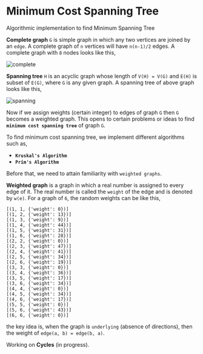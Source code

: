 # Minimum Cost Spanning Tree
Algorithmic implementation to find Minimum Spanning Tree

__Complete graph__ `G` is simple graph in which any two vertices are joined by an `edge`. A complete graph of `n` vertices will have `n(n-1)/2` edges. A complete graph with `8` nodes looks like this,

![complete](https://user-images.githubusercontent.com/26320981/57195191-7fef0500-6f6d-11e9-991d-e9805fa16989.png)

__Spanning tree__ `H` is an acyclic graph whose length of `V(H) = V(G)` and `E(H)` is subset of `E(G)`, where `G` is any given graph. A spanning tree of above graph looks like this,

![spanning](https://user-images.githubusercontent.com/26320981/57195262-16232b00-6f6e-11e9-835c-ac98268b3bb4.png)

Now if we assign weights (certain integer) to edges of graph `G` then `G` becomes a weighted graph. This opens to certain problems or ideas to find __`minimum cost spanning tree`__ of graph `G`.

To find minimum cost spanning tree, we implement different algorithms such as,

* __`Kruskal's Algorithm`__
* __`Prim's Algorithm`__

Before that, we need to attain familiarity with `weighted graphs`.

__Weighted graph__ is a graph in which a real number is assigned to every edge of it. The real number is called the `weight` of the edge and is denoted by `w(e)`. For a graph of `6`, the random weights can be like this,
```
[(1, 1, {'weight': 0})]
[(1, 2, {'weight': 13})]
[(1, 3, {'weight': 9})]
[(1, 4, {'weight': 44})]
[(1, 5, {'weight': 31})]
[(1, 6, {'weight': 28})]
[(2, 2, {'weight': 0})]
[(2, 3, {'weight': 47})]
[(2, 4, {'weight': 41})]
[(2, 5, {'weight': 34})]
[(2, 6, {'weight': 19})]
[(3, 3, {'weight': 0})]
[(3, 4, {'weight': 36})]
[(3, 5, {'weight': 17})]
[(3, 6, {'weight': 34})]
[(4, 4, {'weight': 0})]
[(4, 5, {'weight': 34})]
[(4, 6, {'weight': 17})]
[(5, 5, {'weight': 0})]
[(5, 6, {'weight': 43})]
[(6, 6, {'weight': 0})]
```
the key idea is, when the graph is `underlying` (absence of directions), then the weight of `edge(a, b) = edge(b, a)`.

Working on __Cycles__ (in progress).